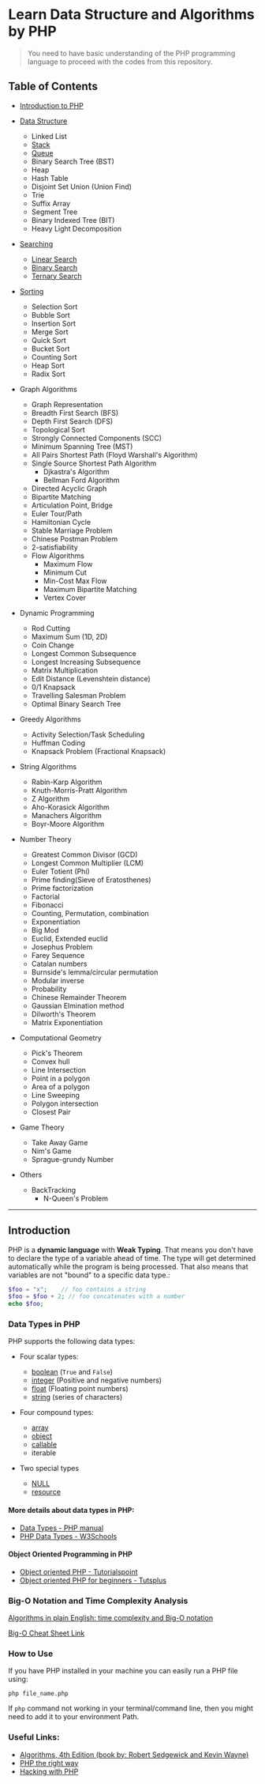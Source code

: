 # Learn Data Structure and Algorithms by PHP

> You need to have basic understanding of the PHP programming language to proceed with the codes from this repository.



## Table of Contents
- [Introduction to PHP](#introduction)
- [Data Structure](./Data%20Structure/)
  - Linked List
  - [Stack](./Data%20Structure/Stack)
  - [Queue](./Data%20Structure/Queue)
  - Binary Search Tree (BST)
  - Heap
  - Hash Table
  - Disjoint Set Union (Union Find)
  - Trie
  - Suffix Array
  - Segment Tree
  - Binary Indexed Tree (BIT)
  - Heavy Light Decomposition


- [Searching](./Searching/)
  - [Linear Search](./Searching/Linear%20Search)
  - [Binary Search](./Searching/Binary%20Search)
  - [Ternary Search](./Searching/Ternary%20Search)


- [Sorting](./Sorting/)
  - Selection Sort
  - Bubble Sort
  - Insertion Sort
  - Merge Sort
  - Quick Sort
  - Bucket Sort
  - Counting Sort
  - Heap Sort
  - Radix Sort


- Graph Algorithms
    - Graph Representation
    - Breadth First Search (BFS)
    - Depth First Search (DFS)
    - Topological Sort
    - Strongly Connected Components (SCC)
    - Minimum Spanning Tree (MST)
    - All Pairs Shortest Path (Floyd Warshall's Algorithm)
    - Single Source Shortest Path Algorithm
        - Djkastra's Algorithm
        - Bellman Ford Algorithm
    - Directed Acyclic Graph
    - Bipartite Matching
    - Articulation Point, Bridge
    - Euler Tour/Path
    - Hamiltonian Cycle
    - Stable Marriage Problem
    - Chinese Postman Problem
    - 2-satisfiability
    - Flow Algorithms
        - Maximum Flow
        - Minimum Cut
        - Min-Cost Max Flow
        - Maximum Bipartite Matching
        - Vertex Cover

- Dynamic Programming
    - Rod Cutting
    - Maximum Sum (1D, 2D)
    - Coin Change
    - Longest Common Subsequence
    - Longest Increasing Subsequence
    - Matrix Multiplication
    - Edit Distance (Levenshtein distance)
    - 0/1 Knapsack
    - Travelling Salesman Problem
    - Optimal Binary Search Tree


- Greedy Algorithms
    - Activity Selection/Task Scheduling
    - Huffman Coding
    - Knapsack Problem (Fractional Knapsack)


- String Algorithms
    - Rabin-Karp Algorithm
    - Knuth-Morris-Pratt Algorithm
    - Z Algorithm
    - Aho-Korasick Algorithm
    - Manachers Algorithm
    - Boyr-Moore Algorithm


- Number Theory
    - Greatest Common Divisor (GCD)
    - Longest Common Multiplier (LCM)
    - Euler Totient (Phi)
    - Prime finding(Sieve of Eratosthenes)
    - Prime factorization
    - Factorial
    - Fibonacci
    - Counting, Permutation, combination
    - Exponentiation    
    - Big Mod
    - Euclid, Extended euclid
    - Josephus Problem
    - Farey Sequence
    - Catalan numbers
    - Burnside's lemma/circular permutation
    - Modular inverse
    - Probability
    - Chinese Remainder Theorem
    - Gaussian Elmination method
    - Dilworth's Theorem
    - Matrix Exponentiation


- Computational Geometry
    - Pick's Theorem
    - Convex hull
    - Line Intersection
    - Point in a polygon
    - Area of a polygon
    - Line Sweeping
    - Polygon intersection
    - Closest Pair


- Game Theory
    - Take Away Game
    - Nim's Game
    - Sprague-grundy Number

 - Others
    - BackTracking
        - N-Queen's Problem

---

## Introduction

PHP is a **dynamic language** with **Weak Typing**. That means you don't have to declare the type of a variable ahead of time. The type will get determined automatically while the program is being processed. That also means that variables are not "bound" to a specific data type.:
```php
$foo = "x";    // foo contains a string
$foo = $foo + 2; // foo concatenates with a number
echo $foo;  
```

### Data Types in PHP

PHP supports the following data types:

- Four scalar types:

    - [boolean](http://php.net/manual/en/language.types.boolean.php) (`True` and `False`)
    - [integer](http://php.net/manual/en/language.types.integer.php) (Positive and negative numbers)
    - [float](http://php.net/manual/en/language.types.float.php) (Floating point numbers)
    - [string](http://php.net/manual/en/language.types.string.php) (series of characters)

- Four compound types:
    - [array](http://php.net/manual/en/language.types.array.php)
    - [object](http://php.net/manual/en/language.types.object.php)
    - [callable](http://php.net/manual/en/language.types.callable.php)
    - iterable

- Two special types
    - [NULL](http://php.net/manual/en/language.types.null.php)
    - [resource](http://php.net/manual/en/language.types.resource.php)


#### More details about data types in PHP:

- [Data Types - PHP manual](http://php.net/manual/en/language.types.intro.php)
- [PHP Data Types - W3Schools](https://www.w3schools.com/php/php_datatypes.asp)

#### Object Oriented Programming in PHP

- [Object oriented PHP - Tutorialspoint](https://www.tutorialspoint.com/php/php_object_oriented.htm)
- [Object oriented PHP for beginners - Tutsplus](https://code.tutsplus.com/tutorials/object-oriented-php-for-beginners--net-12762)


### Big-O Notation and Time Complexity Analysis

[Algorithms in plain English: time complexity and Big-O notation](https://medium.freecodecamp.com/time-is-complex-but-priceless-f0abd015063c)

[Big-O Cheat Sheet Link](http://bigocheatsheet.com/)

### How to Use

If you have PHP installed in your machine you can easily run a PHP file using:
```
php file_name.php
```
If `php` command not working in your terminal/command line, then you might need to add it to your environment Path.


### Useful Links:
* [Algorithms, 4th Edition (book by: Robert Sedgewick and Kevin Wayne)](http://algs4.cs.princeton.edu/home/)
* [PHP the right way](http://www.phptherightway.com/)
* [Hacking with PHP](http://www.hackingwithphp.com/)
